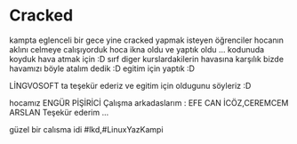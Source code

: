 Cracked
=======
kampta eglenceli bir gece yine cracked yapmak isteyen öğrenciler hocanın aklını celmeye calışıyorduk
hoca ikna oldu ve yaptık oldu ... kodunuda koyduk hava atmak için :D
sırf diger kurslardakilerin havasına karşılık bizde havamızı böyle atalım dedik :D 
egitim için yaptık :D

LİNGVOSOFT ta teşekür ederiz ve egitim için oldugunu söyleriz :D 


hocamız ENGÜR PİŞİRİCİ 
Çalışma arkadaslarım : EFE CAN İCÖZ,CEREMCEM ARSLAN Teşekür ederim ...

güzel bir calısma idi #lkd,#LinuxYazKampi
